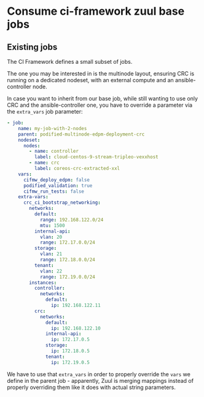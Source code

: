 # Consume ci-framework zuul base jobs

## Existing jobs

The CI Framework defines a small subset of jobs.

The one you may be interested in is the multinode layout, ensuring CRC is running
on a dedicated nodeset, with an external compute and an ansible-controller node.

In case you want to inherit from our base job, while still wanting to use only CRC
and the ansible-controller one, you have to override a parameter via the `extra_vars`
job parameter:

```YAML
- job:
    name: my-job-with-2-nodes
    parent: podified-multinode-edpm-deployment-crc
    nodeset:
      nodes:
        - name: controller
          label: cloud-centos-9-stream-tripleo-vexxhost
        - name: crc
          label: coreos-crc-extracted-xxl
    vars:
      cifmw_deploy_edpm: false
      podified_validation: true
      cifmw_run_tests: false
    extra-vars:
      crc_ci_bootstrap_networking:
        networks:
          default:
            range: 192.168.122.0/24
            mtu: 1500
          internal-api:
            vlan: 20
            range: 172.17.0.0/24
          storage:
            vlan: 21
            range: 172.18.0.0/24
          tenant:
            vlan: 22
            range: 172.19.0.0/24
        instances:
          controller:
            networks:
              default:
                ip: 192.168.122.11
          crc:
            networks:
              default:
                ip: 192.168.122.10
              internal-api:
                ip: 172.17.0.5
              storage:
                ip: 172.18.0.5
              tenant:
                ip: 172.19.0.5
```

We have to use that `extra_vars` in order to properly override the `vars` we define in the
parent job - apparently, Zuul is merging mappings instead of properly overriding them like
it does with actual string parameters.
